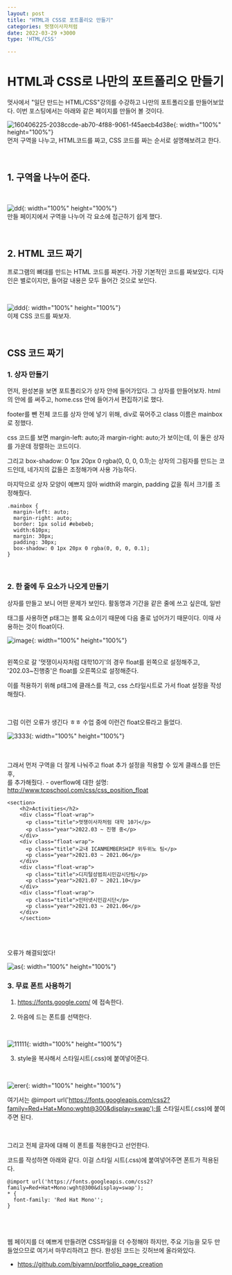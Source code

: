 ```yaml
---
layout: post
title: "HTML과 CSS로 포트폴리오 만들기"
categories: 멋쟁이사자처럼
date: 2022-03-29 +3000
type: 'HTML/CSS'

---
```

# HTML과 CSS로 나만의 포트폴리오 만들기
멋사에서 "일단 만드는 HTML/CSS"강의를 수강하고 나만의 포트폴리오를 만들어보았다. 이번 포스팅에서는 아래와 같은 페이지를 만들어 볼 것이다. 
<br>

![160406225-2038ccde-ab70-4f88-9061-f45aecb4d38e](https://user-images.githubusercontent.com/101965666/160505066-5e1bdb07-a4f6-44e9-b046-92207af8bed8.png){: width="100%" height="100%"}
<br>
먼저 구역을 나누고, HTML코드를 짜고, CSS 코드를 짜는 순서로 설명해보려고 한다. 

<br>

## 1. 구역을 나누어 준다.
<br>

![dd](https://user-images.githubusercontent.com/101965666/160506555-69eb7594-53dc-4799-aaa8-ae39c2f406a6.png){: width="100%" height="100%"}
<br>
만들 페이지에서 구역을 나누어 각 요소에 접근하기 쉽게 했다. 

<br>

## 2. HTML 코드 짜기 
프로그램의 뼈대를 만드는 HTML 코드를 짜본다. 가장 기본적인 코드를 짜보았다. 디자인은 별로이지만, 들어갈 내용은 모두 들어간 것으로 보인다.

<br>

![ddd](https://user-images.githubusercontent.com/101965666/160508720-4c8060aa-15a8-4c28-b08e-6e0228d923dc.PNG){: width="100%" height="100%"}
<br>
이제 CSS 코드를 짜보자.

<br>

## CSS 코드 짜기
### 1. 상자 만들기
먼저, 완성본을 보면 포트폴리오가 상자 안에 들어가있다. 그 상자를 만들어보자. 
html의 <head></head> 안에 <link rel="stylesheet" href="home.css">를 써주고, home.css 안에 들어가서 편집하기로 했다.

footer를 뺀 전체 코드를 상자 안에 넣기 위해, div로 묶어주고 class 이름은 mainbox로 정했다.

css 코드를 보면 margin-left: auto;과 margin-right: auto;가 보이는데, 이 둘은 상자를 가운데 정렬하는 코드이다. 

그리고 
box-shadow: 0 1px 20px 0 rgba(0, 0, 0, 0.1);는 상자의 그림자를 만드는 코드인데, 네가지의 값들은 조정해가며 사용 가능하다. 

마지막으로 상자 모양이 예쁘지 않아 width와 margin, padding 값을 줘서 크기를 조정해줬다. 
```
.mainbox {
  margin-left: auto;
  margin-right: auto;
  border: 1px solid #ebebeb;
  width:610px;
  margin: 30px;
  padding: 30px;
  box-shadow: 0 1px 20px 0 rgba(0, 0, 0, 0.1);
}
```


<br>

### 2. 한 줄에 두 요소가 나오게 만들기
상자를 만들고 보니 어떤 문제가 보인다. 활동명과 기간을 같은 줄에 쓰고 싶은데, 일반 <p>태그를 사용하면 p태그는 블록 요소이기 때문에 다음 줄로 넘어가기 때문이다. 이때 사용하는 것이 float이다. 
<br>

![image](https://user-images.githubusercontent.com/101965666/160510049-2a2a9ad3-9ea4-430e-9fc9-68a916da80d1.png){: width="100%" height="100%"}
<br>
<br>

왼쪽으로 갈 '멋쟁이사자처럼 대학10기'의 경우 float를 왼쪽으로 설정해주고, '202.03~진행중'은 float를 오른쪽으로 설정해준다. 

이를 적용하기 위해 p태그에 클래스를 적고, css 스타일시트로 가서 float 설정을 작성해줬다. 

<br>

그럼 이런 오류가 생긴다 ㅎㅎ 수업 중에 이런건 float오류라고 들었다. 
<br>

![3333](https://user-images.githubusercontent.com/101965666/160510799-6c58ca77-f089-4403-a17c-8a3a46790007.PNG){: width="100%" height="100%"}

<br>
<br>
그래서 먼저 구역을 더 잘게 나눠주고 float 추가 설정을 적용할 수 있게 클래스를 만든 후, <div class="float-wrap">를 추가해줬다. 
- overflow에 대한 설명: <a href="http://www.tcpschool.com/css/css_position_float">http://www.tcpschool.com/css/css_position_float</a>

```
<section>
    <h2>Activities</h2>
    <div class="float-wrap">
      <p class="title">멋쟁이사자처럼 대학 10기</p>
      <p class="year">2022.03 ~ 진행 중</p>
    </div>
    <div class="float-wrap">
      <p class="title">교내 ICANMEMBERSHIP 위두위노 팀</p>
      <p class="year">2021.03 ~ 2021.06</p>
    </div>
    <div class="float-wrap">
      <p class="title">디지털성범죄시민감시단팀</p>
      <p class="year">2021.07 ~ 2021.10</p>
    </div>
    <div class="float-wrap">
      <p class="title">인터넷시민감시단</p>
      <p class="year">2021.03 ~ 2021.06</p>
    </div>
    </section>
```

<br>
<br>

오류가 해결되었다! 
<br>

![as](https://user-images.githubusercontent.com/101965666/160511390-621efdfd-b155-417f-9fb4-9271772d42d6.PNG){: width="100%" height="100%"}

### 3. 무료 폰트 사용하기
1)  <a href="https://fonts.google.com/">https://fonts.google.com/</a> 에 접속한다. 


2) 마음에 드는 폰트를 선택한다.
<br>

![11111](https://user-images.githubusercontent.com/101965666/160511785-a035f107-632f-4e5b-981f-d0faa26e756c.PNG){: width="100%" height="100%"}
<br>

3) style을 복사해서 스타일시트(.css)에 붙여넣어준다.
<br>

![erer](https://user-images.githubusercontent.com/101965666/160511939-e799400c-7392-4f4e-8192-7e4484918a91.PNG){: width="100%" height="100%"}
<br>

여기서는 @import url('https://fonts.googleapis.com/css2?family=Red+Hat+Mono:wght@300&display=swap');를 스타일시트(.css)에 붙여주면 된다. 

<br>

그리고 전체 글자에 대해 이 폰트를 적용한다고 선언한다. 

코드를 작성하면 아래와 같다. 이걸 스타일 시트(.css)에 붙여넣어주면 폰트가 적용된다. 
```
@import url('https://fonts.googleapis.com/css2?family=Red+Hat+Mono:wght@300&display=swap');
* {
  font-family: 'Red Hat Mono'';
}
```
<br><br><br>
웹 페이지를 더 예쁘게 만들려면 CSS파일을 더 수정해야 하지만, 주요 기능을 모두 만들었으므로 여기서 마무리하려고 한다. 완성된 코드는 깃허브에 올라와있다. 

- <a href="https://github.com/biyamn/portfolio_page_creation">https://github.com/biyamn/portfolio_page_creation</a>


<br><br>